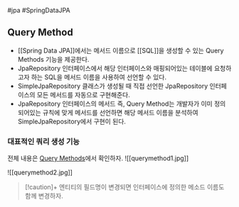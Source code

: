 #jpa #SpringDataJPA

## Query Method
+ [[Spring Data JPA]]에서는 메서드 이름으로 [[SQL]]을 생성할 수 있는 Query Methods 기능을 제공한다.
+ JpaRepository 인터페이스에서 해당 인터페이스와 매핑되어있는 테이블에 요청하고자 하는 SQL을 메서드 이름을 사용하여 선언할 수 있다.
+ SimpleJpaRepository 클래스가 생성될 때 직접 선언한 JpaRepository 인터페이스의 모든 메서드를 자동으로 구현해준다.
+ JpaRepository 인터페이스의 메서드 즉, Query Method는 개발자가 이미 정의 되어있는 규칙에 맞게 메서드를 선언하면 해당 메서드 이름을 분석하여 SimpleJpaRepository에서 구현이 된다.

### 대표적인 쿼리 생성 기능
전체 내용은 [Query Methods](https://docs.spring.io/spring-data/jpa/docs/current/reference/html/#repositories.query-methods.query-creation)에서 확인하자.
![[querymethod1.jpg]]

![[querymethod2.jpg]]

> [!caution]+ 
> 엔티티의 필드명이 변경되면 인터페이스에 정의한 메소드 이름도 함께 변경하자.
